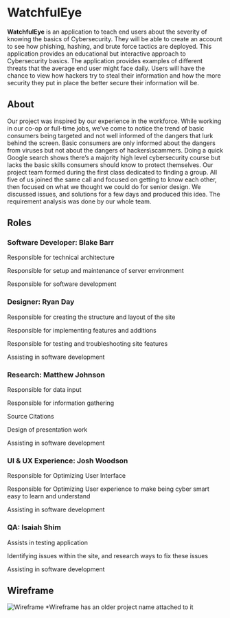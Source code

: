 # WatchfulEye

<b>WatchfulEye</b> is an application to teach end users about the severity of knowing the basics of Cybersecurity. They will be able to create an account to see how phishing, hashing, and brute force tactics are deployed. This application provides an educational but interactive approach to Cybersecurity basics. The application provides examples of different threats that the average end user might face daily. Users will have the chance to view how hackers try to steal their information and how the more security they put in place the better secure their information will be. 

## About
Our project was inspired by our experience in the workforce. While working in our co-op or full-time jobs, we’ve come to notice the trend of basic consumers being targeted and not well informed of the dangers that lurk behind the screen. Basic consumers are only informed about the dangers from viruses but not about the dangers of hackers\scammers. Doing a quick Google search shows there’s a majority high level cybersecurity course but lacks the basic skills consumers should know to protect themselves. Our project team formed during the first class dedicated to finding a group. All five of us joined the same call and focused on getting to know each other, then focused on what we thought we could do for senior design. We discussed issues, and solutions for a few days and produced this idea. The requirement analysis was done by our whole team.

## Roles
### Software Developer: Blake Barr 

Responsible for technical architecture 

Responsible for setup and maintenance of server environment 

Responsible for software development 

### Designer: Ryan Day 

Responsible for creating the structure and layout of the site

Responsible for implementing features and additions	

Responsible for testing and troubleshooting site features

Assisting in software development


### Research: Matthew Johnson 

Responsible for data input

Responsible for information gathering

Source Citations

Design of presentation work

Assisting in software development


### UI & UX Experience: Josh Woodson 

Responsible for Optimizing User Interface

Responsible for Optimizing User experience to make being cyber smart easy to learn and understand 

Assisting in software development


### QA: Isaiah Shim 

Assists in testing application

Identifying issues within the site, and research ways to fix these issues

Assisting in software development


## Wireframe
![Wireframe](https://user-images.githubusercontent.com/59884862/189560279-a0327ce4-e8c7-4ad1-a39d-7fc87093875c.PNG)
*Wireframe has an older project name attached to it

